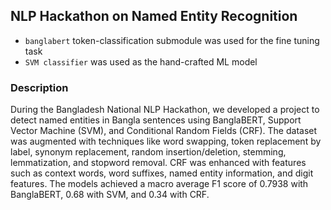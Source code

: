 ## NLP Hackathon on Named Entity Recognition
* `banglabert` token-classification submodule was used for the fine tuning task
* `SVM classifier` was used as the hand-crafted ML model

### Description
During the Bangladesh National NLP Hackathon, we developed a project to detect named entities in Bangla sentences using BanglaBERT, Support Vector Machine (SVM), and Conditional Random Fields (CRF). The dataset was augmented with techniques like word swapping, token replacement by label, synonym replacement, random insertion/deletion, stemming, lemmatization, and stopword removal. CRF was enhanced with features such as context words, word suffixes, named entity information, and digit features. The models achieved a macro average F1 score of 0.7938 with BanglaBERT, 0.68 with SVM, and 0.34 with CRF.
